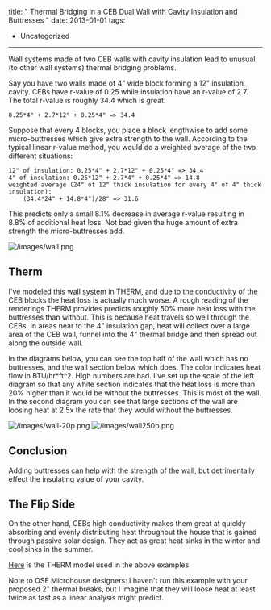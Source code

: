 title: " Thermal Bridging in a CEB Dual Wall with Cavity Insulation and Buttresses "
date: 2013-01-01
tags:
- Uncategorized
---


Wall systems made of two CEB walls with cavity insulation lead to unusual (to other wall systems) thermal bridging problems.

Say you have two walls made of 4" wide block forming a 12" insulation cavity. CEBs have r-value of 0.25 while insulation have an r-value of 2.7. The total r-value is roughly 34.4 which is great:

```
0.25*4" + 2.7*12" + 0.25*4" => 34.4
```
Suppose that every 4 blocks, you place a block lengthwise to add some micro-buttresses which give extra strength to the wall. According to the typical linear r-value method, you would do a weighted average of the two different situations:

```
12" of insulation: 0.25*4" + 2.7*12" + 0.25*4" => 34.4
4" of insulation: 0.25*12" + 2.7*4" + 0.25*4" => 14.8
weighted average (24" of 12" thick insulation for every 4" of 4" thick insulation):
    (34.4*24" + 14.8*4")/28" => 31.6
```
This predicts only a small 8.1% decrease in average r-value resulting in 8.8% of additional heat loss. Not bad given the huge amount of extra strength the micro-buttresses add.

![/images/wall.png](/images/wall.png)

## Therm
I've modeled this wall system in THERM, and due to the conductivity of the CEB blocks the heat loss is actually much worse. A rough reading of the renderings THERM provides predicts roughly 50% more heat loss with the buttresses than without. This is because heat travels so well through the CEBs. In areas near to the 4" insulation gap, heat will collect over a large area of the CEB wall, funnel into the 4" thermal bridge and then spread out along the outside wall.

In the diagrams below, you can see the top half of the wall which has no buttresses, and the wall section below which does. The color indicates heat flow in BTU/hr*ft^2. High numbers are bad. I've set up the scale of the left diagram so that any white section indicates that the heat loss is more than 20% higher than it would be without the buttresses. This is most of the wall. In the second diagram you can see that large sections of the wall are loosing heat at 2.5x the rate that they would without the buttresses.

![/images/wall-20p.png](/images/wall-20p.png) ![/images/wall250p.png](/images/wall250p.png)

## Conclusion
Adding buttresses can help with the strength of the wall, but detrimentally effect the insulating value of your cavity.

## The Flip Side
On the other hand, CEBs high conductivity makes them great at quickly absorbing and evenly distributing heat throughout the house that is gained through passive solar design. They act as great heat sinks in the winter and cool sinks in the summer.

[Here](/files/CEB-Bridge-ose.THM) is the THERM model used in the above examples

Note to OSE Microhouse designers: I haven't run this example with your proposed 2" thermal breaks, but I imagine that they will loose heat at least twice as fast as a linear analysis might predict.


